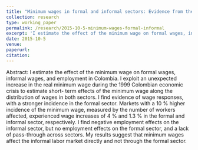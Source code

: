 ```yaml
---
title: "Minimum wages in formal and informal sectors: Evidence from the Colombian crisis"
collection: research
type: working_paper
permalink: /research/2015-10-5-minimum-wages-formal-informal
excerpt: 'I estimate the effect of the minimum wage on formal wages, informal wages, and employment in Colombia. I exploit an unexpected increase in the real minimum wage during the 1999 Colombian economic crisis to estimate short- term effects of the minimum wage along the distribution of wages in both sectors. I find evidence of wage responses, with a stronger incidence in the formal sector. Markets with a 10 % higher incidence of the minimum wage, measured by the number of workers affected, experienced wage increases of 4 % and 1.3 % in the formal and informal sector, respectively. I find negative employment effects...'
date: 2015-10-5
venue: 
paperurl: 
citation: 
---
```

Abstract: I estimate the effect of the minimum wage on formal wages, informal wages, and employment in Colombia. I exploit an unexpected increase in the real minimum wage during the 1999 Colombian economic crisis to estimate short- term effects of the minimum wage along the distribution of wages in both sectors. I find evidence of wage responses, with a stronger incidence in the formal sector. Markets with a 10 % higher incidence of the minimum wage, measured by the number of workers affected, experienced wage increases of 4 % and 1.3 % in the formal and informal sector, respectively. I find negative employment effects on the informal sector, but no employment effects on the formal sector, and a lack of pass-through across sectors. My results suggest that minimum wages affect the informal labor market directly and not through the formal sector.

